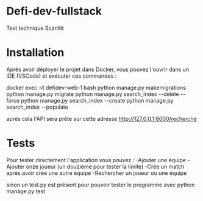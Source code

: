 # Defi-dev-fullstack
Test technique Scanlitt


# Installation 
Après avoir déployer le projet dans Docker, vous pouvez l'ouvrir dans un IDE (VSCode) 
et exécuter ces commandes :

docker exec -it defidev-web-1 bash
python manage.py makemigrations
python manage.py migrate
python manage.py search_index --delete --force
python manage.py search_index --create
python manage.py search_index --populate

après cela l'API sera prête sur cette adresse http://127.0.0.1:8000/recherche

# Tests
Pour tester directement l'application vous pouvez :
-Ajouter une équipe
-Ajouter onze joueur (un douzième pour tester la limite)
-Crée un match après avoir crée une autre équipe
-Rechercher un joueur ou une équipe

sinon un test.py est présent pour pouvoir tester le programme avec python manage.py test
